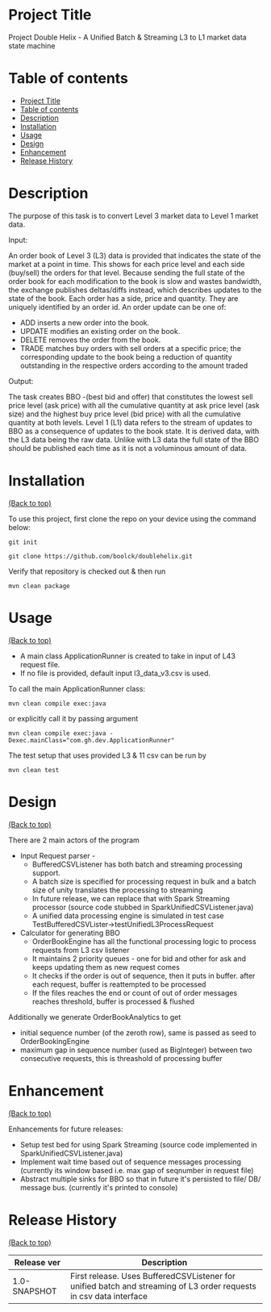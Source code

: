 <!-- Add banner here -->

# Project Title
Project Double Helix - A Unified Batch & Streaming L3 to L1 market data state machine

# Table of contents

- [Project Title](#project-title)
- [Table of contents](#table-of-contents)
- [Description](#description)
- [Installation](#installation)
- [Usage](#usage)
- [Design](#design)
- [Enhancement](#enhancement)
- [Release History](#release-history)

# Description
The purpose of this task is to convert Level 3 market data to Level 1 market data. 

Input:

An order book of Level 3 (L3) data is provided that indicates the state of the market at a point in time. This shows for each price level and each side (buy/sell) the orders for that level.
Because sending the full state of the order book for each modification to the book is slow and wastes bandwidth, the exchange publishes deltas/diffs instead, which describes updates to the state of the book.
Each order has a side, price and quantity. They are uniquely identified by an order id. An order update can be one of:
 - ADD inserts a new order into the book.
 - UPDATE modifies an existing order on the book.
 - DELETE removes the order from the book.
 - TRADE matches buy orders with sell orders at a specific price; the corresponding update to the book being a reduction of quantity outstanding in the respective orders according to the amount traded

Output:

The task creates BBO -(best bid and offer) that constitutes the lowest sell price level (ask price) with all the cumulative quantity at ask price level (ask size) and the highest buy price level (bid price) with all the cumulative quantity at both levels.
Level 1 (L1) data refers to the stream of updates to BBO as a consequence of updates to the book state. It is derived data, with the L3 data being the raw data. Unlike with L3 data the full state of the BBO should be published each time as it is not a voluminous amount of data.




# Installation
[(Back to top)](#table-of-contents)

To use this project, first clone the repo on your device using the command below:

```git init```

```git clone https://github.com/boolck/doublehelix.git``` 

Verify that repository is checked out & then run

```mvn clean package```

# Usage
[(Back to top)](#table-of-contents)

- A main class ApplicationRunner is created to take in input of L43 request file. 
- If no file is provided, default input l3_data_v3.csv is used.

To call the main ApplicationRunner class:

```mvn clean compile exec:java```

or explicitly call it by passing argument

```mvn clean compile exec:java -Dexec.mainClass="com.gh.dev.ApplicationRunner"```

The test setup that uses provided L3 & 11 csv can be run by 

```mvn clean test```

# Design
[(Back to top)](#table-of-contents)

There are 2 main actors of the program
- Input Request parser - 
    - BufferedCSVListener has both batch and streaming processing support. 
    - A batch size is specified for processing request in bulk and a batch size of unity translates the processing to streaming
    - In future release, we can replace that with Spark Streaming processor (source code stubbed in SparkUnifiedCSVListener.java)
    - A unified data processing engine is simulated in test case TestBufferedCSVLister->testUnifiedL3ProcessRequest
-  Calculator for generating BBO 
    - OrderBookEngine has all the functional processing logic to process requests from L3 csv listener
    - It maintains 2 priority queues - one for bid and other for ask and keeps updating them as new request comes
    - It checks if the order is out of sequence, then it puts in buffer. after each request, buffer is reattempted to be processed
    - If the files reaches the end or count of out of order messages reaches threshold, buffer is processed & flushed

Additionally we generate OrderBookAnalytics to get 
- initial sequence number (of the zeroth row), same is passed as seed to OrderBookingEngine
- maximum gap in sequence number (used as BigInteger) between two consecutive requests, this is threashold of processing buffer

# Enhancement
[(Back to top)](#table-of-contents)

Enhancements for future releases:
- Setup test bed for using Spark Streaming (source code implemented in SparkUnifiedCSVListener.java)
- Implement wait time based out of sequence messages processing (currently its window based i.e. max gap of seqnumber in request file) 
- Abstract multiple sinks for BBO so that in future it's persisted to file/ DB/ message bus. (currently it's printed to console)

# Release History
[(Back to top)](#table-of-contents)

| Release ver  | Description                                                                                                        |
|--------------|--------------------------------------------------------------------------------------------------------------------|
| 1.0-SNAPSHOT | First release. Uses BufferedCSVListener for unified batch and streaming of L3 order requests in csv data interface |

